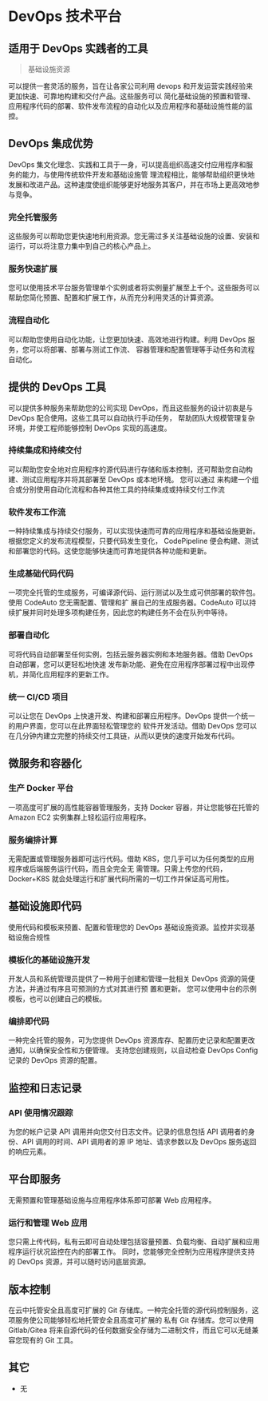 # DevOps 技术平台

## 适用于 DevOps 实践者的工具

> 基础设施资源

可以提供一套灵活的服务，旨在让各家公司利用 devops 和开发运营实践经验来更加快速、可靠地构建和交付产品。这些服务可以
简化基础设施的预置和管理、应用程序代码的部署、软件发布流程的自动化以及应用程序和基础设施性能的监控。

## DevOps 集成优势

DevOps 集文化理念、实践和工具于一身，可以提高组织高速交付应用程序和服务的能力，与使用传统软件开发和基础设施管
理流程相比，能够帮助组织更快地发展和改进产品。这种速度使组织能够更好地服务其客户，并在市场上更高效地参与竞争。

### 完全托管服务

这些服务可以帮助您更快速地利用资源。您无需过多关注基础设施的设置、安装和运行，可以将注意力集中到自己的核心产品上。

### 服务快速扩展

您可以使用技术平台服务管理单个实例或者将实例量扩展至上千个。这些服务可以帮助您简化预置、配置和扩展工作，从而充分利用灵活的计算资源。

### 流程自动化

可以帮助您使用自动化功能，让您更加快速、高效地进行构建。利用 DevOps 服务，您可以将部署、部署与测试工作流、
容器管理和配置管理等手动任务和流程自动化。

## 提供的 DevOps 工具

可以提供多种服务来帮助您的公司实现 DevOps，而且这些服务的设计初衷是与 DevOps 配合使用。这些工具可以自动执行手动任务，
帮助团队大规模管理复杂环境，并使工程师能够控制 DevOps 实现的高速度。

### 持续集成和持续交付

可以帮助您安全地对应用程序的源代码进行存储和版本控制，还可帮助您自动构建、测试应用程序并将其部署至 DevOps 或本地环境。
您可以通过 来构建一个组合或分别使用自动化流程和各种其他工具的持续集成或持续交付工作流

### 软件发布工作流

一种持续集成与持续交付服务，可以实现快速而可靠的应用程序和基础设施更新。根据您定义的发布流程模型，只要代码发生变化，
CodePipeline 便会构建、测试和部署您的代码。这使您能够快速而可靠地提供各种功能和更新。

### 生成基础代码代码

一项完全托管的生成服务，可编译源代码、运行测试以及生成可供部署的软件包。使用 CodeAuto 您无需配置、管理和扩
展自己的生成服务器。CodeAuto 可以持续扩展并同时处理多项构建任务，因此您的构建任务不会在队列中等待。

### 部署自动化

可将代码自动部署至任何实例，包括云服务器实例和本地服务器。借助 DevOps 自动部署，您可以更轻松地快速
发布新功能、避免在应用程序部署过程中出现停机，并简化应用程序的更新工作。

### 统一 CI/CD 项目

可以让您在 DevOps 上快速开发、构建和部署应用程序。DevOps 提供一个统一的用户界面，您可以在此界面轻松管理您的
软件开发活动。借助 DevOps 您可以在几分钟内建立完整的持续交付工具链，从而以更快的速度开始发布代码。

## 微服务和容器化

### 生产 Docker 平台

一项高度可扩展的高性能容器管理服务，支持 Docker 容器，并让您能够在托管的 Amazon EC2 实例集群上轻松运行应用程序。

### 服务编排计算

无需配置或管理服务器即可运行代码。借助 K8S，您几乎可以为任何类型的应用程序或后端服务运行代码，而且全完全无
需管理。只需上传您的代码，Docker+K8S 就会处理运行和扩展代码所需的一切工作并保证高可用性。

## 基础设施即代码

使用代码和模板来预置、配置和管理您的 DevOps 基础设施资源。监控并实现基础设施合规性

### 模板化的基础设施开发

开发人员和系统管理员提供了一种用于创建和管理一批相关 DevOps 资源的简便方法，并通过有序且可预测的方式对其进行预
置和更新。 您可以使用中台的示例模板，也可以创建自己的模板。

### 编排即代码

一种完全托管的服务，可为您提供 DevOps 资源库存、配置历史记录和配置更改通知，以确保安全性和方便管理。
支持您创建规则，以自动检查 DevOps Config 记录的 DevOps 资源的配置。

## 监控和日志记录

### API 使用情况跟踪

为您的帐户记录 API 调用并向您交付日志文件。记录的信息包括 API 调用者的身份、API
调用的时间、API 调用者的源 IP 地址、请求参数以及 DevOps 服务返回的响应元素。

## 平台即服务

无需预置和管理基础设施与应用程序体系即可部署 Web 应用程序。

### 运行和管理 Web 应用

您只需上传代码，私有云即可自动处理包括容量预置、负载均衡、自动扩展和应用程序运行状况监控在内的部署工作。
同时，您能够完全控制为应用程序提供支持的 DevOps 资源，并可以随时访问底层资源。

## 版本控制

在云中托管安全且高度可扩展的 Git 存储库。一种完全托管的源代码控制服务，这项服务使公司能够轻松地托管安全且高度可扩展的
私有 Git 存储库。您可以使用 Gitlab/Gitea 将来自源代码的任何数据安全存储为二进制文件，而且它可以无缝兼容您现有的 Git 工具。

## 其它

- 无
